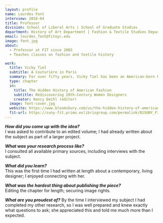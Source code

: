 ```yaml
---
layout: profile
name: Lourdes Font
interview: 2018-04
title: Professor
division: School of Liberal Arts | School of Graduate Studies
department: History of Art Department | Fashion & Textile Studies Department
email: lourdes_font@fitnyc.edu
image: font.jpg
about:
  - Professor at FIT since 2003
  - Teaches classes on fashion and textile history

work:
  title: Vicky Tiel
  subtitle: A Couturière in Paris
  summary: For over fifty years, Vicky Tiel has been an American-born Parisian couturière. She first made her name as one-half of the Sixties "youthquake" designers Fonssagrives-Tiel. During the next three decades, she evolved into a couturière whose evening gowns give women hourglass curves and movie star glamour. The draped "Torrid" dress, the strapless, figure-hugging "Mummy" and the "Pouf" with a bubbly puffed skirt became Vicky Tiel classics in the 1980s. In the 1990s her designs were seen on red carpets from London to Los Angeles. Believing that women designers have a greater understanding of women's needs and desires, Vicky Tiel has sought to "simply make flattering dresses for women to wear for personal empowerment," as she told Professor Font in a 2017 interview. She is now the longest-surviving woman designer in Paris.
  type: chapter
  in:
    title: The Hidden History of American Fashion
    subtitle: Rediscovering 20th-Century Women Designers
    creator: Nancy Deihl (editor)
  image: font-cover.jpg
  website: https://www.bloomsbury.com/us/the-hidden-history-of-american-fashion-9781350104075/
  fit-url: https://suny-fit.primo.exlibrisgroup.com/permalink/01SUNY_FIT/tohcu8/alma990001604660204829
---
```

***How did you come up with the idea?***  
I was asked to contribute to an edited volume; I had already written about the subject as part of a larger project.

***What was your research process like?***  
I consulted all available primary sources, including interviews with the subject.

***What did you learn?***  
This was the first time I had written at length about a contemporary, living designer; I enjoyed connecting with her.

***What was the hardest thing about publishing the piece?***  
Editing the chapter for length; securing image rights.

***What are you proudest of?***
By the time I interviewed my subject I had completed my other research, so I was well prepared and knew exactly what questions to ask; she appreciated this and told me much more than I expected.
